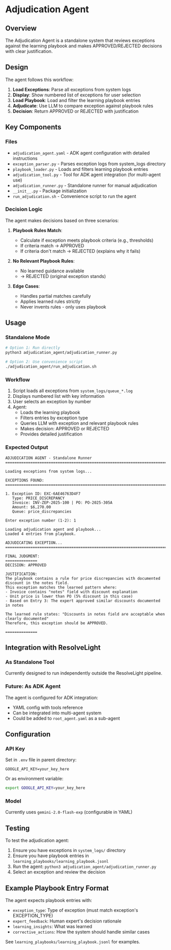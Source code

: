 # Adjudication Agent

## Overview

The Adjudication Agent is a standalone system that reviews exceptions against the learning playbook and makes APPROVED/REJECTED decisions with clear justification.

## Design

The agent follows this workflow:

1. **Load Exceptions**: Parse all exceptions from system logs
2. **Display**: Show numbered list of exceptions for user selection
3. **Load Playbook**: Load and filter the learning playbook entries
4. **Adjudicate**: Use LLM to compare exception against playbook rules
5. **Decision**: Return APPROVED or REJECTED with justification

## Key Components

### Files

- `adjudication_agent.yaml` - ADK agent configuration with detailed instructions
- `exception_parser.py` - Parses exception logs from system_logs directory
- `playbook_loader.py` - Loads and filters learning playbook entries
- `adjudication_tool.py` - Tool for ADK agent integration (for multi-agent use)
- `adjudication_runner.py` - Standalone runner for manual adjudication
- `__init__.py` - Package initialization
- `run_adjudication.sh` - Convenience script to run the agent

### Decision Logic

The agent makes decisions based on three scenarios:

1. **Playbook Rules Match**: 
   - Calculate if exception meets playbook criteria (e.g., thresholds)
   - If criteria match → APPROVED
   - If criteria don't match → REJECTED (explains why it fails)

2. **No Relevant Playbook Rules**:
   - No learned guidance available
   - → REJECTED (original exception stands)

3. **Edge Cases**:
   - Handles partial matches carefully
   - Applies learned rules strictly
   - Never invents rules - only uses playbook

## Usage

### Standalone Mode

```bash
# Option 1: Run directly
python3 adjudication_agent/adjudication_runner.py

# Option 2: Use convenience script
./adjudication_agent/run_adjudication.sh
```

### Workflow

1. Script loads all exceptions from `system_logs/queue_*.log`
2. Displays numbered list with key information
3. User selects an exception by number
4. Agent:
   - Loads the learning playbook
   - Filters entries by exception type
   - Queries LLM with exception and relevant playbook rules
   - Makes decision: APPROVED or REJECTED
   - Provides detailed justification

### Expected Output

```
ADJUDICATION AGENT - Standalone Runner
================================================================================

Loading exceptions from system logs...

EXCEPTIONS FOUND:
================================================================================

1. Exception ID: EXC-6AE46763D4F7
   Type: PRICE_DISCREPANCY
   Invoice: INV-ZEP-2025-100 | PO: PO-2025-305A
   Amount: $6,270.00
   Queue: price_discrepancies

Enter exception number (1-2): 1

Loading adjudication agent and playbook...
Loaded 4 entries from playbook.

ADJUDICATING EXCEPTION...
================================================================================

FINAL JUDGMENT:
==============
DECISION: APPROVED

JUSTIFICATION:
The playbook contains a rule for price discrepancies with documented discount in the notes field.
This exception matches the learned pattern where:
- Invoice contains "notes" field with discount explanation
- Unit price is lower than PO (5% discount in this case)
- Based on Entry 3: The expert approved similar discounts documented in notes

The learned rule states: "Discounts in notes field are acceptable when clearly documented"
Therefore, this exception should be APPROVED.

==============
```

## Integration with ResolveLight

### As Standalone Tool
Currently designed to run independently outside the ResolveLight pipeline.

### Future: As ADK Agent
The agent is configured for ADK integration:
- YAML config with tools reference
- Can be integrated into multi-agent system
- Could be added to `root_agent.yaml` as a sub-agent

## Configuration

### API Key
Set in `.env` file in parent directory:
```
GOOGLE_API_KEY=your_key_here
```

Or as environment variable:
```bash
export GOOGLE_API_KEY=your_key_here
```

### Model
Currently uses `gemini-2.0-flash-exp` (configurable in YAML)

## Testing

To test the adjudication agent:

1. Ensure you have exceptions in `system_logs/` directory
2. Ensure you have playbook entries in `learning_playbooks/learning_playbook.jsonl`
3. Run the agent: `python3 adjudication_agent/adjudication_runner.py`
4. Select an exception and review the decision

## Example Playbook Entry Format

The agent expects playbook entries with:
- `exception_type`: Type of exception (must match exception's EXCEPTION_TYPE)
- `expert_feedback`: Human expert's decision rationale
- `learning_insights`: What was learned
- `corrective_actions`: How the system should handle similar cases

See `learning_playbooks/learning_playbook.jsonl` for examples.

